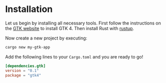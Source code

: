 # Installation

Let us begin by installing all necessary tools.
First follow the instructions on the [GTK website](https://www.gtk.org/docs/installations/) to install GTK 4.
Then install Rust with [rustup](https://rustup.rs/).

Now create a new project by executing:
```bash
cargo new my-gtk-app
```

Add the following lines to your `Cargo.toml` and you are ready to go!
```toml
[dependencies.gtk]
version = "0.1"
package = "gtk4"
```
